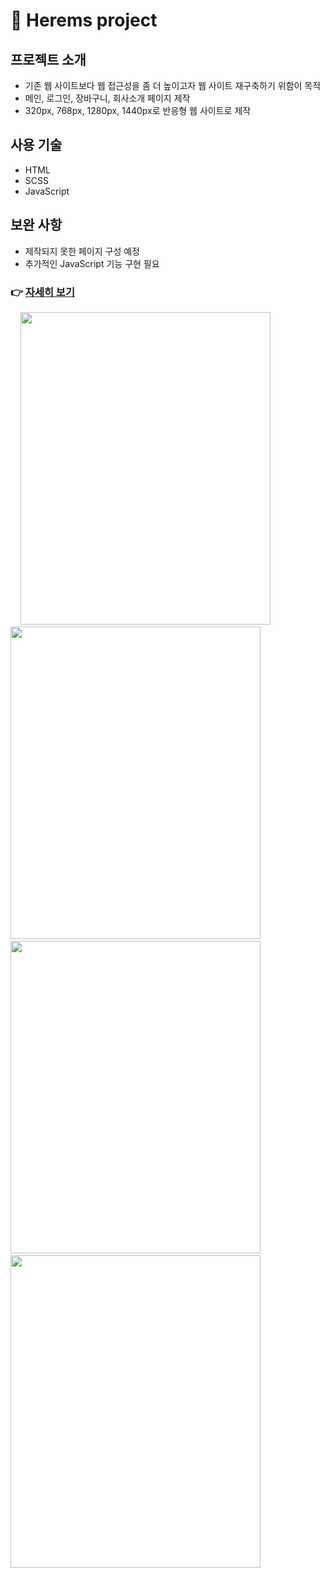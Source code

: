 # 📃 Herems project
## 프로젝트 소개
- 기존 웹 사이트보다 웹 접근성을 좀 더 높이고자 웹 사이트 재구축하기 위함이 목적
- 메인, 로그인, 장바구니, 회사소개 페이지 제작
- 320px, 768px, 1280px, 1440px로 반응형 웹 사이트로 제작
## 사용 기술
- HTML
- SCSS
- JavaScript
## 보완 사항
- 제작되지 못한 페이지 구성 예정
- 추가적인 JavaScript 기능 구현 필요
### 👉 <a href="https://kim-youngsun.github.io/hermes_project/">자세히 보기</a>

&nbsp; &nbsp; <img src="https://user-images.githubusercontent.com/89890389/153754716-9d0c9516-e468-426b-b121-00274dc83158.png" width="400" height="500"> &nbsp; &nbsp; <img src="https://user-images.githubusercontent.com/89890389/153755357-b63c0080-c9ae-4914-8c7d-955539479ad0.png" width="400" height="500">
&nbsp; &nbsp; <img src="https://user-images.githubusercontent.com/89890389/153755400-406b6a7f-b5d1-45e7-a54a-31c7aa85c2f5.png" width="400" height="500"> &nbsp; &nbsp; <img src="https://user-images.githubusercontent.com/89890389/153755465-7d4f5437-4a92-4191-9ca0-ae2be03fc79f.png" width="400" height="500"> 
